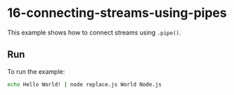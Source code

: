 # 16-connecting-streams-using-pipes

This example shows how to connect streams using `.pipe()`.

## Run

To run the example:

```bash
echo Hello World! | node replace.js World Node.js
```
